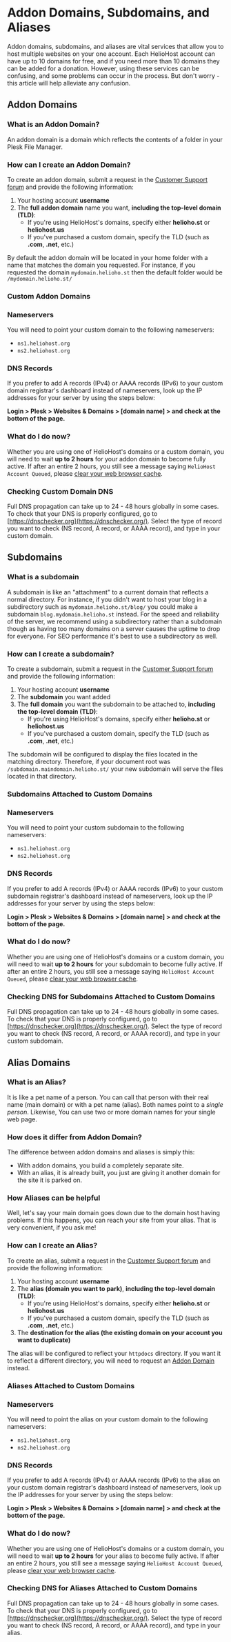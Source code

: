 # Addon Domains, Subdomains, and Aliases

Addon domains, subdomains, and aliases are vital services that allow you to host multiple websites on your one account. Each HelioHost account can have up to 10 domains for free, and if you need more than 10 domains they can be added for a donation. However, using these services can be confusing, and some problems can occur in the process. But don't worry - this article will help alleviate any confusion.

## Addon Domains

### What is an Addon Domain?

An addon domain is a domain which reflects the contents of a folder in your Plesk File Manager.

### How can I create an Addon Domain?

To create an addon domain, submit a request in the [Customer Support forum](https://helionet.org/index/forum/45-customer-service/?do=add) and provide the following information:
1. Your hosting account **username**  
2. The **full addon domain** name you want, **including the top-level domain (TLD)**:
   * If you're using HelioHost's domains, specify either **helioho.st** or **heliohost.us**
   * If you've purchased a custom domain, specify the TLD (such as **.com**, **.net**, etc.)

By default the addon domain will be located in your home folder with a name that matches the domain you requested. For instance, if you requested the domain `mydomain.helioho.st` then the default folder would be `/mydomain.helioho.st/`

### Custom Addon Domains

### Nameservers

You will need to point your custom domain to the following nameservers:

* `ns1.heliohost.org`
* `ns2.heliohost.org`

### DNS Records 

If you prefer to add A records (IPv4) or AAAA records (IPv6) to your custom domain registrar's dashboard instead of nameservers, look up the IP addresses for your server by using the steps below:

**Login > Plesk > Websites & Domains > [domain name] > and check at the bottom of the page.**

### What do I do now?

Whether you are using one of HelioHost's domains or a custom domain, you will need to wait **up to 2 hours** for your addon domain to become fully active. If after an entire 2 hours, you still see a message saying `HelioHost Account Queued`, please [clear your web browser cache](../misc/clear-your-cache.md).

### Checking Custom Domain DNS

Full DNS propagation can take up to 24 - 48 hours globally in some cases. To check that your DNS is properly configured, go to [https://dnschecker.org](https://dnschecker.org/). Select the type of record you want to check (NS record, A record, or AAAA record), and type in your custom domain.

## Subdomains

### What is a subdomain

A subdomain is like an "attachment" to a current domain that reflects a normal directory. For instance, if you didn't want to host your blog in a subdirectory such as `mydomain.helioho.st/blog/` you could make a subdomain `blog.mydomain.helioho.st` instead. For the speed and reliability of the server, we recommend using a subdirectory rather than a subdomain though as having too many domains on a server causes the uptime to drop for everyone. For SEO performance it's best to use a subdirectory as well.

### How can I create a subdomain?

To create a subdomain, submit a request in the [Customer Support forum](https://helionet.org/index/forum/45-customer-service/?do=add) and provide the following information:
1. Your hosting account **username**  
2. The **subdomain** you want added
3. The **full domain** you want the subdomain to be attached to, **including the top-level domain (TLD)**:
   * If you're using HelioHost's domains, specify either **helioho.st** or **heliohost.us**
   * If you've purchased a custom domain, specify the TLD (such as **.com**, **.net**, etc.)

The subdomain will be configured to display the files located in the matching directory. Therefore, if your document root was `/subdomain.maindomain.helioho.st/` your new subdomain will serve the files located in that directory.

### Subdomains Attached to Custom Domains

### Nameservers

You will need to point your custom subdomain to the following nameservers:

* `ns1.heliohost.org`
* `ns2.heliohost.org`

### DNS Records 

If you prefer to add A records (IPv4) or AAAA records (IPv6) to your custom subdomain registrar's dashboard instead of nameservers, look up the IP addresses for your server by using the steps below:

**Login > Plesk > Websites & Domains > [domain name] > and check at the bottom of the page.**

### What do I do now?

Whether you are using one of HelioHost's domains or a custom domain, you will need to wait **up to 2 hours** for your subdomain to become fully active. If after an entire 2 hours, you still see a message saying `HelioHost Account Queued`, please [clear your web browser cache](../misc/clear-your-cache.md).

### Checking DNS for Subdomains Attached to Custom Domains

Full DNS propagation can take up to 24 - 48 hours globally in some cases. To check that your DNS is properly configured, go to [https://dnschecker.org](https://dnschecker.org/). Select the type of record you want to check (NS record, A record, or AAAA record), and type in your custom subdomain.

## Alias Domains

### What is an Alias?

It is like a pet name of a person. You can call that person with their real name (main domain) or with a pet name (alias). Both names point to a _single person_. Likewise, You can use two or more domain names for your single web page.

### How does it differ from Addon Domain?

The difference between addon domains and aliases is simply this:

- With addon domains, you build a completely separate site.
- With an alias, it is already built, you just are giving it another domain for the site it is parked on.

### How Aliases can be helpful

Well, let's say your main domain goes down due to the domain host having problems. If this happens, you can reach your site from your alias. That is very convenient, if you ask me!

### How can I create an Alias?

To create an alias, submit a request in the [Customer Support forum](https://helionet.org/index/forum/45-customer-service/?do=add) and provide the following information:
1. Your hosting account **username**  
2. The **alias (domain you want to park)**, **including the top-level domain (TLD)**:
   * If you're using HelioHost's domains, specify either **helioho.st** or **heliohost.us**
   * If you've purchased a custom domain, specify the TLD (such as **.com**, **.net**, etc.)
3. The **destination for the alias (the existing domain on your account you want to duplicate)**

The alias will be configured to reflect your `httpdocs` directory. If you want it to reflect a different directory, you will need to request an [Addon Domain](#Addon-Domains) instead.

### Aliases Attached to Custom Domains

### Nameservers

You will need to point the alias on your custom domain to the following nameservers:

* `ns1.heliohost.org`
* `ns2.heliohost.org`

### DNS Records 

If you prefer to add A records (IPv4) or AAAA records (IPv6) to the alias on your custom domain registrar's dashboard instead of nameservers, look up the IP addresses for your server by using the steps below:

**Login > Plesk > Websites & Domains > [domain name] > and check at the bottom of the page.**

### What do I do now?

Whether you are using one of HelioHost's domains or a custom domain, you will need to wait **up to 2 hours** for your alias to become fully active. If after an entire 2 hours, you still see a message saying `HelioHost Account Queued`, please [clear your web browser cache](../misc/clear-your-cache.md).

### Checking DNS for Aliases Attached to Custom Domains

Full DNS propagation can take up to 24 - 48 hours globally in some cases. To check that your DNS is properly configured, go to [https://dnschecker.org](https://dnschecker.org/). Select the type of record you want to check (NS record, A record, or AAAA record), and type in your alias.